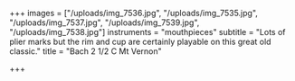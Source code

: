 +++
images = ["/uploads/img_7536.jpg", "/uploads/img_7535.jpg", "/uploads/img_7537.jpg", "/uploads/img_7539.jpg", "/uploads/img_7538.jpg"]
instruments = "mouthpieces"
subtitle = "Lots of plier marks but the rim and cup are certainly playable on this great old classic."
title = "Bach 2 1/2 C Mt Vernon"

+++
